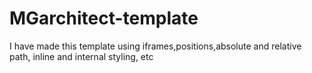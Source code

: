 # MGarchitect-template
I have made this template using iframes,positions,absolute and relative path, inline and internal styling, etc
